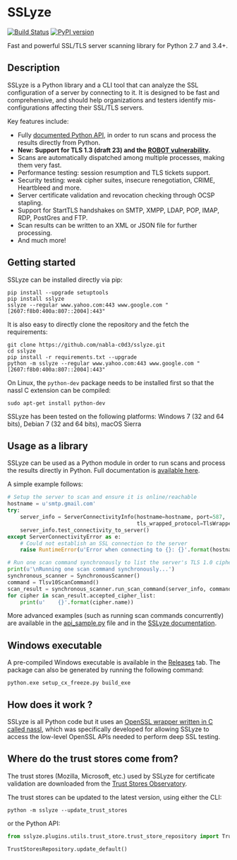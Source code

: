 SSLyze
======

[![Build Status](https://travis-ci.org/nabla-c0d3/sslyze.svg?branch=master)](https://travis-ci.org/nabla-c0d3/sslyze)
[![PyPI version](https://badge.fury.io/py/SSLyze.svg)](https://badge.fury.io/py/SSLyze)

Fast and powerful SSL/TLS server scanning library for Python 2.7 and 3.4+.


Description
-----------

SSLyze is a Python library and a CLI tool that can analyze the SSL configuration of a server by connecting to it. It is 
designed to be fast and comprehensive, and should help organizations and testers identify mis-configurations affecting 
their SSL/TLS servers.

Key features include:
* Fully [documented Python API](https://nabla-c0d3.github.io/sslyze/documentation/), in order to run scans and process the results directly from Python.
* **New: Support for TLS 1.3 (draft 23) and the [ROBOT vulnerability](https://nabla-c0d3.github.io/blog/2017/12/17/sslyze-robot-scan/).**
* Scans are automatically dispatched among multiple processes, making them very fast.
* Performance testing: session resumption and TLS tickets support.
* Security testing: weak cipher suites, insecure renegotiation, CRIME, Heartbleed and more.
* Server certificate validation and revocation checking through OCSP stapling.
* Support for StartTLS handshakes on SMTP, XMPP, LDAP, POP, IMAP, RDP, PostGres and FTP.
* Scan results can be written to an XML or JSON file for further processing.
* And much more!


Getting started
---------------

SSLyze can be installed directly via pip:

    pip install --upgrade setuptools
    pip install sslyze
    sslyze --regular www.yahoo.com:443 www.google.com "[2607:f8b0:400a:807::2004]:443"

It is also easy to directly clone the repository and the fetch the requirements:

    git clone https://github.com/nabla-c0d3/sslyze.git
    cd sslyze
    pip install -r requirements.txt --upgrade
    python -m sslyze --regular www.yahoo.com:443 www.google.com "[2607:f8b0:400a:807::2004]:443"

On Linux, the `python-dev` package needs to be installed first so that the nassl C extension can be compiled:

    sudo apt-get install python-dev

SSLyze has been tested on the following platforms: Windows 7 (32 and 64 bits), Debian 7 (32 and 64 bits), macOS Sierra

Usage as a library
------------------

SSLyze can be used as a Python module in order to run scans and process the results directly in Python. 
Full documentation is [available here][documentation].

A simple example follows:

```python
# Setup the server to scan and ensure it is online/reachable
hostname = u'smtp.gmail.com'
try:
    server_info = ServerConnectivityInfo(hostname=hostname, port=587,
                                         tls_wrapped_protocol=TlsWrappedProtocolEnum.STARTTLS_SMTP)
    server_info.test_connectivity_to_server()
except ServerConnectivityError as e:
    # Could not establish an SSL connection to the server
    raise RuntimeError(u'Error when connecting to {}: {}'.format(hostname, e.error_msg))

# Run one scan command synchronously to list the server's TLS 1.0 cipher suites
print(u'\nRunning one scan command synchronously...')
synchronous_scanner = SynchronousScanner()
command = Tlsv10ScanCommand()
scan_result = synchronous_scanner.run_scan_command(server_info, command)
for cipher in scan_result.accepted_cipher_list:
    print(u'    {}'.format(cipher.name))
```

More advanced examples (such as running scan commands concurrently) are available in the
[api_sample.py](https://github.com/nabla-c0d3/sslyze/blob/master/api_sample.py) file and in the 
[SSLyze documentation][documentation].


Windows executable
------------------

A pre-compiled Windows executable is available in the [Releases](https://github.com/nabla-c0d3/sslyze/releases) tab.
The package can also be generated by running the following command:

    python.exe setup_cx_freeze.py build_exe


How does it work ?
------------------

SSLyze is all Python code but it uses an
[OpenSSL wrapper written in C called nassl](https://github.com/nabla-c0d3/nassl), which was specifically developed for
allowing SSLyze to access the low-level OpenSSL APIs needed to perform deep SSL testing.


Where do the trust stores come from?
------------------------------------

The trust stores (Mozilla, Microsoft, etc.) used by SSLyze for certificate validation are downloaded from the [Trust Stores Observatory](https://github.com/nabla-c0d3/trust_stores_observatory). 

The trust stores can be updated to the latest version, using either the CLI:

```
python -m sslyze --update_trust_stores
```

or the Python API:
    
```python
from sslyze.plugins.utils.trust_store.trust_store_repository import TrustStoresRepository

TrustStoresRepository.update_default()
```

[documentation]: https://nabla-c0d3.github.io/sslyze/documentation
